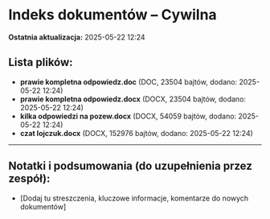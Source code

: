 # Indeks dokumentów – Cywilna

**Ostatnia aktualizacja:** 2025-05-22 12:24

## Lista plików:

- **prawie kompletna odpowiedz.doc** (DOC, 23504 bajtów, dodano: 2025-05-22 12:24)
- **prawie kompletna odpowiedz.docx** (DOCX, 23504 bajtów, dodano: 2025-05-22 12:24)
- **kilka odpowiedzi na pozew.docx** (DOCX, 54059 bajtów, dodano: 2025-05-22 12:24)
- **czat lojczuk.docx** (DOCX, 152976 bajtów, dodano: 2025-05-22 12:24)

---
## Notatki i podsumowania (do uzupełnienia przez zespół):

- [Dodaj tu streszczenia, kluczowe informacje, komentarze do nowych dokumentów]
